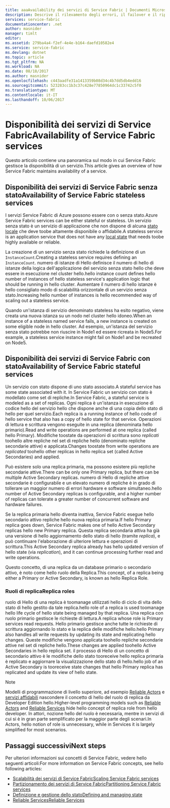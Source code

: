 ```yaml
---
title: aaaAvailability dei servizi di Service Fabric | Documenti Microsoft
description: Descrive il rilevamento degli errori, il failover e il ripristino dei servizi
services: service-fabric
documentationcenter: .net
author: masnider
manager: timlt
editor: 
ms.assetid: 279ba4a4-f2ef-4e4e-b164-daefd10582e4
ms.service: service-fabric
ms.devlang: dotnet
ms.topic: article
ms.tgt_pltfrm: NA
ms.workload: NA
ms.date: 08/18/2017
ms.author: masnider
ms.openlocfilehash: c443aadfe31a1413359b08d34c4b7dd5db4edd16
ms.sourcegitcommit: 523283cc1b3c37c428e77850964dc1c33742c5f0
ms.translationtype: MT
ms.contentlocale: it-IT
ms.lasthandoff: 10/06/2017
---
```

# <a name="availability-of-service-fabric-services"></a><span data-ttu-id="425cb-103">Disponibilità dei servizi di Service Fabric</span><span class="sxs-lookup"><span data-stu-id="425cb-103">Availability of Service Fabric services</span></span>
<span data-ttu-id="425cb-104">Questo articolo contiene una panoramica sul modo in cui Service Fabric gestisce la disponibilità di un servizio.</span><span class="sxs-lookup"><span data-stu-id="425cb-104">This article gives an overview of how Service Fabric maintains availability of a service.</span></span>

## <a name="availability-of-service-fabric-stateless-services"></a><span data-ttu-id="425cb-105">Disponibilità dei servizi di Service Fabric senza stato</span><span class="sxs-lookup"><span data-stu-id="425cb-105">Availability of Service Fabric stateless services</span></span>
<span data-ttu-id="425cb-106">I servizi Service Fabric di Azure possono essere con o senza stato.</span><span class="sxs-lookup"><span data-stu-id="425cb-106">Azure Service Fabric services can be either stateful or stateless.</span></span> <span data-ttu-id="425cb-107">Un servizio senza stato è un servizio di applicazione che non dispone di alcuna [stato locale](service-fabric-concepts-state.md) che deve toobe altamente disponibile o affidabile.</span><span class="sxs-lookup"><span data-stu-id="425cb-107">A stateless service is an application service that does not have any [local state](service-fabric-concepts-state.md) that needs toobe highly available or reliable.</span></span>

<span data-ttu-id="425cb-108">La creazione di un servizio senza stato richiede la definizione di un `InstanceCount`.</span><span class="sxs-lookup"><span data-stu-id="425cb-108">Creating a stateless service requires defining an `InstanceCount`.</span></span> <span data-ttu-id="425cb-109">numero di istanze di Hello definisce il numero di hello di istanze della logica dell'applicazione del servizio senza stato hello che deve essere in esecuzione nel cluster hello.</span><span class="sxs-lookup"><span data-stu-id="425cb-109">hello instance count defines hello number of instances of hello stateless service's application logic that should be running in hello cluster.</span></span> <span data-ttu-id="425cb-110">Aumentare il numero di hello istanze è hello consigliato modo di scalabilità orizzontale di un servizio senza stato.</span><span class="sxs-lookup"><span data-stu-id="425cb-110">Increasing hello number of instances is hello recommended way of scaling out a stateless service.</span></span>

<span data-ttu-id="425cb-111">Quando un'istanza di servizio denominato stateless ha esito negativo, viene creata una nuova istanza su un nodo nel cluster hello idoneo.</span><span class="sxs-lookup"><span data-stu-id="425cb-111">When an instance of a stateless named service fails, a new instance is created on some eligible node in hello cluster.</span></span> <span data-ttu-id="425cb-112">Ad esempio, un'istanza del servizio senza stato potrebbe non riuscire in Node1 ed essere ricreata in Node5.</span><span class="sxs-lookup"><span data-stu-id="425cb-112">For example, a stateless service instance might fail on Node1 and be recreated on Node5.</span></span>

## <a name="availability-of-service-fabric-stateful-services"></a><span data-ttu-id="425cb-113">Disponibilità dei servizi di Service Fabric con stato</span><span class="sxs-lookup"><span data-stu-id="425cb-113">Availability of Service Fabric stateful services</span></span>
<span data-ttu-id="425cb-114">Un servizio con stato dispone di uno stato associato.</span><span class="sxs-lookup"><span data-stu-id="425cb-114">A stateful service has some state associated with it.</span></span> <span data-ttu-id="425cb-115">In Service Fabric un servizio con stato è modellato come set di repliche.</span><span class="sxs-lookup"><span data-stu-id="425cb-115">In Service Fabric, a stateful service is modeled as a set of replicas.</span></span> <span data-ttu-id="425cb-116">Ogni replica è un'istanza in esecuzione di codice hello del servizio hello che dispone anche di una copia dello stato di hello per quel servizio.</span><span class="sxs-lookup"><span data-stu-id="425cb-116">Each replica is a running instance of hello code of hello service that also has a copy of hello state for that service.</span></span> <span data-ttu-id="425cb-117">Operazioni di lettura e scrittura vengono eseguite in una replica (denominata hello primario).</span><span class="sxs-lookup"><span data-stu-id="425cb-117">Read and write operations are performed at one replica (called hello Primary).</span></span> <span data-ttu-id="425cb-118">Modifiche toostate da operazioni di scrittura sono *replicati* toohello altre repliche nel set di repliche hello (denominato repliche secondarie attive) e applicata.</span><span class="sxs-lookup"><span data-stu-id="425cb-118">Changes toostate from write operations are *replicated* toohello other replicas in hello replica set (called Active Secondaries) and applied.</span></span> 

<span data-ttu-id="425cb-119">Può esistere solo una replica primaria, ma possono esistere più repliche secondarie attive.</span><span class="sxs-lookup"><span data-stu-id="425cb-119">There can be only one Primary replica, but there can be multiple Active Secondary replicas.</span></span> <span data-ttu-id="425cb-120">numero di Hello di repliche attive secondarie è configurabile e un elevato numero di repliche è in grado di tollerare un maggior numero di errori hardware e software simultaneo.</span><span class="sxs-lookup"><span data-stu-id="425cb-120">hello number of Active Secondary replicas is configurable, and a higher number of replicas can tolerate a greater number of concurrent software and hardware failures.</span></span>

<span data-ttu-id="425cb-121">Se la replica primaria hello diventa inattiva, Service Fabric esegue hello secondario attivo repliche hello nuova replica primaria.</span><span class="sxs-lookup"><span data-stu-id="425cb-121">If hello Primary replica goes down, Service Fabric makes one of hello Active Secondary replicas hello new Primary replica.</span></span> <span data-ttu-id="425cb-122">Questa replica secondaria attiva ha già una versione di hello aggiornamento dello stato di hello (tramite *replica*), e può continuare l'elaborazione di ulteriore lettura e operazioni di scrittura.</span><span class="sxs-lookup"><span data-stu-id="425cb-122">This Active Secondary replica already has hello updated version of hello state (via *replication*), and it can continue processing further read and write operations.</span></span>

<span data-ttu-id="425cb-123">Questo concetto, di una replica da un database primario o secondario attivo, è noto come hello ruolo della Replica.</span><span class="sxs-lookup"><span data-stu-id="425cb-123">This concept, of a replica being either a Primary or Active Secondary, is known as hello Replica Role.</span></span>

### <a name="replica-roles"></a><span data-ttu-id="425cb-124">Ruoli di replica</span><span class="sxs-lookup"><span data-stu-id="425cb-124">Replica roles</span></span>
<span data-ttu-id="425cb-125">ruolo di Hello di una replica è toomanage utilizzati hello di ciclo di vita dello stato di hello gestito da tale replica.</span><span class="sxs-lookup"><span data-stu-id="425cb-125">hello role of a replica is used toomanage hello life cycle of hello state being managed by that replica.</span></span> <span data-ttu-id="425cb-126">Una replica con ruolo primario gestisce le richieste di lettura.</span><span class="sxs-lookup"><span data-stu-id="425cb-126">A replica whose role is Primary services read requests.</span></span> <span data-ttu-id="425cb-127">Hello primario gestisce anche tutte le richieste di scrittura aggiornando lo stato e la replica delle modifiche hello.</span><span class="sxs-lookup"><span data-stu-id="425cb-127">hello Primary also handles all write requests by updating its state and replicating hello changes.</span></span> <span data-ttu-id="425cb-128">Queste modifiche vengono applicata toohello repliche secondarie attive nel set di repliche hello.</span><span class="sxs-lookup"><span data-stu-id="425cb-128">These changes are applied toohello Active Secondaries in hello replica set.</span></span> <span data-ttu-id="425cb-129">il processo di Hello di un concetto di secondario attivo è le modifiche dello stato tooreceive hello replica primaria è replicato e aggiornare la visualizzazione dello stato di hello.</span><span class="sxs-lookup"><span data-stu-id="425cb-129">hello job of an Active Secondary is tooreceive state changes that hello Primary replica has replicated and update its view of hello state.</span></span>

> [!NOTE]
> <span data-ttu-id="425cb-130">Modelli di programmazione di livello superiore, ad esempio [Reliable Actors](service-fabric-reliable-actors-introduction.md) e [servizi affidabili](service-fabric-reliable-services-introduction.md) nascondere il concetto di hello del ruolo di replica da Developer Edition hello.</span><span class="sxs-lookup"><span data-stu-id="425cb-130">Higher-level programming models such as [Reliable Actors](service-fabric-reliable-actors-introduction.md) and [Reliable Services](service-fabric-reliable-services-introduction.md) hide hello concept of replica role from hello developer.</span></span> <span data-ttu-id="425cb-131">In attori, nozione hello del ruolo è necessaria, mentre in servizi di cui si è in gran parte semplificato per la maggior parte degli scenari.</span><span class="sxs-lookup"><span data-stu-id="425cb-131">In Actors, hello notion of role is unnecessary, while in Services it is largely simplified for most scenarios.</span></span>
>

## <a name="next-steps"></a><span data-ttu-id="425cb-132">Passaggi successivi</span><span class="sxs-lookup"><span data-stu-id="425cb-132">Next steps</span></span>
<span data-ttu-id="425cb-133">Per ulteriori informazioni sui concetti di Service Fabric, vedere hello seguenti articoli:</span><span class="sxs-lookup"><span data-stu-id="425cb-133">For more information on Service Fabric concepts, see hello following articles:</span></span>

- [<span data-ttu-id="425cb-134">Scalabilità dei servizi di Service Fabric</span><span class="sxs-lookup"><span data-stu-id="425cb-134">Scaling Service Fabric services</span></span>](service-fabric-concepts-scalability.md)
- [<span data-ttu-id="425cb-135">Partizionamento dei servizi di Service Fabric</span><span class="sxs-lookup"><span data-stu-id="425cb-135">Partitioning Service Fabric services</span></span>](service-fabric-concepts-partitioning.md)
- [<span data-ttu-id="425cb-136">Definizione e gestione dello stato</span><span class="sxs-lookup"><span data-stu-id="425cb-136">Defining and managing state</span></span>](service-fabric-concepts-state.md)
- [<span data-ttu-id="425cb-137">Reliable Services</span><span class="sxs-lookup"><span data-stu-id="425cb-137">Reliable Services</span></span>](service-fabric-reliable-services-introduction.md)
